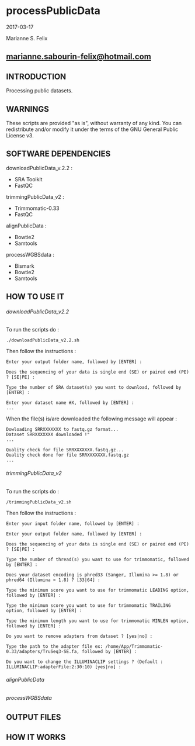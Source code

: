 # processPublicData

2017-03-17

Marianne S. Felix

marianne.sabourin-felix@hotmail.com
-----------------------------------

## INTRODUCTION

Processing public datasets.

## WARNINGS

These scripts are provided "as is", without warranty of any kind. You can redistribute and/or modify it under the terms of the GNU General Public License v3.

## SOFTWARE DEPENDENCIES

downloadPublicData_v.2.2 :

* SRA Toolkit
* FastQC

trimmingPublicData_v2 :

* Trimmomatic-0.33
* FastQC

alignPublicData :

* Bowtie2
* Samtools

processWGBSdata :

* Bismark
* Bowtie2
* Samtools


## HOW TO USE IT

###### downloadPublicData_v2.2

To run the scripts do :

```
./downloadPublicData_v2.2.sh 
```

Then follow the instructions :

```
Enter your output folder name, followed by [ENTER] :
```

```
Does the sequencing of your data is single end (SE) or paired end (PE) ? [SE|PE] :
```

```
Type the number of SRA dataset(s) you want to download, followed by [ENTER] :
```

```
Enter your dataset name #X, followed by [ENTER] :
...
```
When the file(s) is/are downloaded the following message will appear :

```
Dowloading SRRXXXXXXX to fastq.gz format...
Dataset SRRXXXXXXX downloaded !"
...
```
    
```
Quality check for file SRRXXXXXXX.fastq.gz...
Quality check done for file SRRXXXXXXX.fastq.gz
...
```

###### trimmingPublicData_v2

To run the scripts do :

```
/trimmingPublicData_v2.sh
```

Then follow the instructions :

```
Enter your input folder name, followed by [ENTER] :
```

```
Enter your output folder name, followed by [ENTER] :
```

```
Does the sequencing of your data is single end (SE) or paired end (PE) ? [SE|PE] :
```

```
Type the number of thread(s) you want to use for trimmomatic, followed by [ENTER] :
```

```
Does your dataset encoding is phred33 (Sanger, Illumina >= 1.8) or phred64 (Illumina < 1.8) ? [33|64] :
```

```
Type the minimum score you want to use for trimmomatic LEADING option, followed by [ENTER] :
```

```
Type the minimum score you want to use for trimmomatic TRAILING option, followed by [ENTER] :
```

```
Type the minimum length you want to use for trimmomatic MINLEN option, followed by [ENTER] :
```

```
Do you want to remove adapters from dataset ? [yes|no] :
```

```
Type the path to the adapter file ex: /home/App/Trimmomatic-0.33/adapters/TruSeq3-SE.fa, followed by [ENTER] :
```

```
Do you want to change the ILLUMINACLIP settings ? (Default : ILLUMINACLIP:adapterFile:2:30:10) [yes|no] :
```



###### alignPublicData

###### processWGBSdata



## OUTPUT FILES



## HOW IT WORKS


